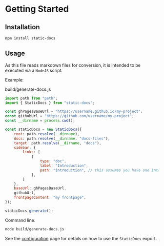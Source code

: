# Getting Started

## Installation

```bash
npm install static-docs
```

## Usage

As this file reads markdown files for conversion, it is intended to be executed via a `NodeJS` script.

Example:

build/generate-docs.js
```js
import path from "path";
import { StaticDocs } from "static-docs";

const ghPagesBaseUrl = "https://username.github.io/my-project";
const githubUrl = "https://github.com/username/my-project";
const __dirname = process.cwd();

const staticDocs = new StaticDocs({
    root: path.resolve(__dirname),
    docs: path.resolve(__dirname, "docs-files"),
    target: path.resolve(__dirname, "docs"),
    sidebar: {
        links: [
            {
                type: "doc",
                label: "Introduction",
                path: "introduction", // this assumes you have one introduction.md file in your docs folder
            },
        ]
    },
    baseUrl: ghPagesBaseUrl,
    githubUrl,
    frontpageContent: "my frontpage",
});

staticDocs.generate();
```

Command line:
```bash
node build/generate-docs.js
```

See the [configuration](./configuration) page for details on how to use the `StaticDocs` export.